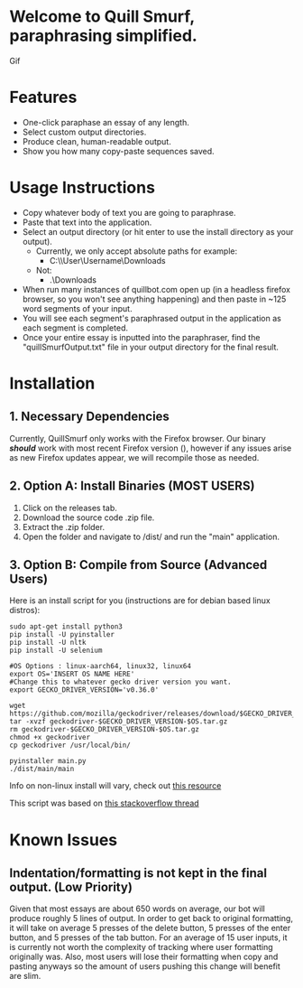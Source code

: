 # Welcome to **Quill Smurf**, paraphrasing simplified.
Gif
# Features
* One-click paraphase an essay of any length.
* Select custom output directories.
* Produce clean, human-readable output.
* Show you how many copy-paste sequences saved.
# Usage Instructions
* Copy whatever body of text you are going to paraphrase.
* Paste that text into the application.
* Select an output directory (or hit enter to use the install directory as your output).
  * Currently, we only accept absolute paths for example:
    * C:\\\\User\\Username\\Downloads
  * Not:
    * .\\Downloads
* When run many instances of quillbot.com open up (in a headless firefox browser, so you won't see anything happening) and then paste in ~125 word segments of your input. 
* You will see each segment's paraphrased output in the application as each segment is completed.
* Once your entire essay is inputted into the paraphraser, find the "quillSmurfOutput.txt" file in your output directory for the final result.
# Installation
## 1. Necessary Dependencies 
Currently, QuillSmurf only works with the Firefox browser. Our binary ***should*** work with most recent Firefox version (), however if any issues arise as new Firefox updates appear, we will recompile those as needed.
## 2. Option A: Install Binaries (MOST USERS)
1. Click on the releases tab.
2. Download the source code .zip file.
3. Extract the .zip folder.
4. Open the folder and navigate to /dist/ and run the "main" application.
## 3. Option B: Compile from Source (Advanced Users)
Here is an install script for you (instructions are for debian based linux distros):

    sudo apt-get install python3
    pip install -U pyinstaller
    pip install -U nltk
    pip install -U selenium

    #OS Options : linux-aarch64, linux32, linux64
    export OS='INSERT OS NAME HERE'
    #Change this to whatever gecko driver version you want.
    export GECKO_DRIVER_VERSION='v0.36.0'
    
    wget https://github.com/mozilla/geckodriver/releases/download/$GECKO_DRIVER_VERSION/geckodriver-$GECKO_DRIVER_VERSION-$OS.tar.gz
    tar -xvzf geckodriver-$GECKO_DRIVER_VERSION-$OS.tar.gz
    rm geckodriver-$GECKO_DRIVER_VERSION-$OS.tar.gz
    chmod +x geckodriver
    cp geckodriver /usr/local/bin/

    pyinstaller main.py
    ./dist/main/main

Info on non-linux install will vary, check out [this resource](https://selenium-python.readthedocs.io/installation.html#drivers)

This script was based on [this stackoverflow thread](https://askubuntu.com/questions/870530/how-to-install-geckodriver-in-ubuntu)
# Known Issues
## Indentation/formatting is not kept in the final output. (Low Priority)
Given that most essays are about 650 words on average, our bot will produce roughly 5 lines of output. In order to get back to original formatting, it will take on average 5 presses of the delete button, 5 presses of the enter button, and 5 presses of the tab button. For an average of 15 user inputs, it is currently not worth the complexity of tracking where user formatting originally was. Also, most users will lose their formatting when copy and pasting anyways so the amount of users pushing this change will benefit are slim. 